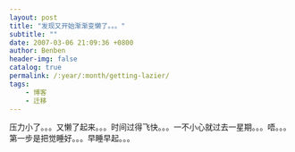 ```yaml
---
layout: post
title: "发现又开始渐渐变懒了。。。"
subtitle: ""
date: 2007-03-06 21:09:36 +0800
author: Benben
header-img: false
catalog: true
permalink: /:year/:month/getting-lazier/
tags:
    - 博客
    - 迁移
---
```


压力小了。。。又懒了起来。。。时间过得飞快。。。一不小心就过去一星期。。。唔。。。第一步是把觉睡好。。。早睡早起。。。